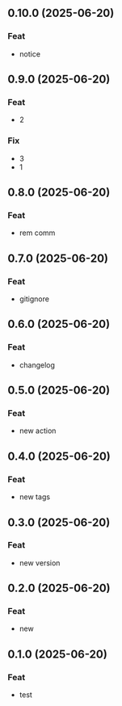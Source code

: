 ## 0.10.0 (2025-06-20)

### Feat

- notice

## 0.9.0 (2025-06-20)

### Feat

- 2

### Fix

- 3
- 1

## 0.8.0 (2025-06-20)

### Feat

- rem comm

## 0.7.0 (2025-06-20)

### Feat

- gitignore

## 0.6.0 (2025-06-20)

### Feat

- changelog

## 0.5.0 (2025-06-20)

### Feat

- new action

## 0.4.0 (2025-06-20)

### Feat

- new tags

## 0.3.0 (2025-06-20)

### Feat

- new version

## 0.2.0 (2025-06-20)

### Feat

- new

## 0.1.0 (2025-06-20)

### Feat

- test
